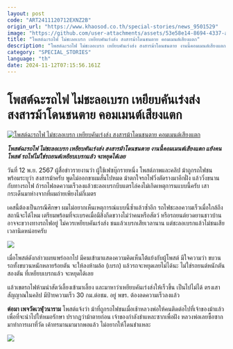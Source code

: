 ```yaml
---
layout: post
code: "ART2411120712EXNZ2B"
origin_url: "https://www.khaosod.co.th/special-stories/news_9501529"
image: "https://github.com/user-attachments/assets/53e58e14-8694-4337-a684-41861ba93074"
title: "โพสต์ฉะรถไฟ ไม่ชะลอเบรก เหยียบคันเร่งส่ง สงสารม้าโดนชนตาย คอมเมนต์เสียงแตก"
description: "โพสต์ฉะรถไฟ ไม่ชะลอเบรก เหยียบคันเร่งส่ง สงสารม้าโดนชนตาย งานนี้คอมเมนต์เสียงแตก แย้งคนโพสต์ รถไฟไม่ใช่รถยนต์เหยียบเบรกแล้ว จะหยุดได้เลย"
category: "SPECIAL_STORIES"
language: "th"
date: 2024-11-12T07:15:56.161Z
---
```


# โพสต์ฉะรถไฟ ไม่ชะลอเบรก เหยียบคันเร่งส่ง สงสารม้าโดนชนตาย คอมเมนต์เสียงแตก

[![โพสต์ฉะรถไฟ ไม่ชะลอเบรก เหยียบคันเร่งส่ง สงสารม้าโดนชนตาย คอมเมนต์เสียงแตก](https://www.khaosod.co.th/wpapp/uploads/2024/11/horse-train12-11-01.jpg "โพสต์ฉะรถไฟ ไม่ชะลอเบรก เหยียบคันเร่งส่ง สงสารม้าโดนชนตาย คอมเมนต์เสียงแตก")](https://www.khaosod.co.th/wpapp/uploads/2024/11/horse-train12-11-01.jpg)

_**โพสต์ฉะรถไฟ ไม่ชะลอเบรก เหยียบคันเร่งส่ง สงสารม้าโดนชนตาย งานนี้คอมเมนต์เสียงแตก แย้งคนโพสต์ รถไฟไม่ใช่รถยนต์เหยียบเบรกแล้ว จะหยุดได้เลย**_

วันที่ 12 พ.ย. 2567 ผู้สื่อข่าวรายงานว่า ผู้ใช้เฟซบุ๊กรายหนึ่ง โพสต์ภาพและคลิป ม้าถูกรถไฟชน พร้อมระบุว่า สงสารม้าครับ พูดไม่ออกขาผมสั่นไปหมด ม้าตกใจรถไฟวิ่งตัดรางมาอีกฝั่ง แล้ววิ่งขนานกับทางรถไฟ ถ้ารถไฟลดความเร็วลงแล้วชะลอเบรกบีบแตรไล่คงไม่เกิดเหตุการนแบบนี้ครับ เสากระเด็นมาห่างจากที่ผมถ่ายเพียงไม่กี่เมตร

เคสนี้ต้องเป็นกรณีศึกษา ผมไม่อยากเห็นเหตุการณ์แบบนี้ซ้ำแล้วซ้ำอีก รถไฟชะลอความเร็วเมื่อใกล้ถึงสถานีจะได้ไหม เตรียมพร้อมที่จะเบรคเมื่อมีสิ่งกีดขวางไม่ว่าคนหรือสัตว์ หรือรถยนต์ยวดยานชาวบ้าน อาจจะขวางทางรถไฟอยู่ ไม่ควรเหยียบคันเร่งส่ง ชนแล้วเบรกเสียเวลานาน แต่ชะลอเบรกแล้วไม่ชนเสียเวลานิดหน่อยครับ

[![](https://www.khaosod.co.th/wpapp/uploads/2024/11/horse-train12-11-03-696x392.jpg)](https://www.khaosod.co.th/wpapp/uploads/2024/11/horse-train12-11-03.jpg)

เมื่อโพสต์ดังกล่าวเผยแพร่ออกไป มีคนเข้ามาแสดงความคิดเห็นโต้แย้งกับผู้โพสต์ มีใจความว่า ขบวนรถทั้งขบวนหนักหลายร้อยตัน จะให้ลงห้ามล้อ (เบรก) แล้วรถจะหยุดเลยไม่ได้นะ ไม่ใช่รถยนต์หนักตันสองตัน ที่เหยียบเบรกแล้ว จะหยุดได้เลย

แล้วเขตรถไฟห้ามนำสัตว์เลี้ยงเข้ามาเลี้ยง และมาหาว่าเหยียบคันเร่งส่งให้เร็วขึ้น เป็นไปไม่ได้ ตรงเสาสัญญาณในคลิป มีป้ายความเร็ว 30 กม.ต่อชม. อยู่ พขร. ต้องลดความเร็วลงแล้ว

**ต่อมา เพจวัดเวฬุวนาราม** โพสต์แจ้งว่า ม้าที่ถูกรถไฟชนเมื่อเช้าหลวงพ่อให้คนติดต่อไปที่เจ้าของม้าแล้วเพื่อที่จะนำไปให้หมอรักษา ปรากฏว่าม้าตายก่อน เจ้าของกำลังชำแหละซากเพื่อฝัง หลวงพ่อเลยซื้อซากมาทำการเผาที่วัด เค้าทรมานมามากพอแล้ว ไม่อยากให้โดนชำแหละ

[![](https://www.khaosod.co.th/wpapp/uploads/2024/11/horse-train12-11-04-696x392.jpg)](https://www.khaosod.co.th/wpapp/uploads/2024/11/horse-train12-11-04.jpg)